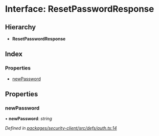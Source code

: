 # Interface: ResetPasswordResponse

## Hierarchy

* **ResetPasswordResponse**

## Index

### Properties

* [newPassword](resetpasswordresponse.md#newpassword)

## Properties

###  newPassword

• **newPassword**: *string*

*Defined in [packages/security-client/src/defs/auth.ts:14](https://github.com/TheSoftwareHouse/rad-modules-tools/blob/56e5326/packages/security-client/src/defs/auth.ts#L14)*
